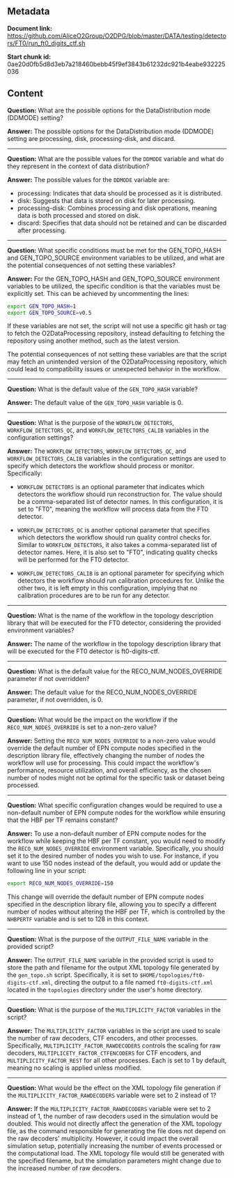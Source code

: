 ## Metadata

**Document link:** https://github.com/AliceO2Group/O2DPG/blob/master/DATA/testing/detectors/FT0/run_ft0_digits_ctf.sh

**Start chunk id:** 0ae20d0fb5d8d3eb7a218460bebb45f9ef3843b61232dc921b4eabe932225036

## Content

**Question:** What are the possible options for the DataDistribution mode (DDMODE) setting?

**Answer:** The possible options for the DataDistribution mode (DDMODE) setting are processing, disk, processing-disk, and discard.

---

**Question:** What are the possible values for the `DDMODE` variable and what do they represent in the context of data distribution?

**Answer:** The possible values for the `DDMODE` variable are:

- processing: Indicates that data should be processed as it is distributed.
- disk: Suggests that data is stored on disk for later processing.
- processing-disk: Combines processing and disk operations, meaning data is both processed and stored on disk.
- discard: Specifies that data should not be retained and can be discarded after processing.

---

**Question:** What specific conditions must be met for the GEN_TOPO_HASH and GEN_TOPO_SOURCE environment variables to be utilized, and what are the potential consequences of not setting these variables?

**Answer:** For the GEN_TOPO_HASH and GEN_TOPO_SOURCE environment variables to be utilized, the specific condition is that the variables must be explicitly set. This can be achieved by uncommenting the lines:

```bash
export GEN_TOPO_HASH=1
export GEN_TOPO_SOURCE=v0.5
```

If these variables are not set, the script will not use a specific git hash or tag to fetch the O2DataProcessing repository, instead defaulting to fetching the repository using another method, such as the latest version.

The potential consequences of not setting these variables are that the script may fetch an unintended version of the O2DataProcessing repository, which could lead to compatibility issues or unexpected behavior in the workflow.

---

**Question:** What is the default value of the `GEN_TOPO_HASH` variable?

**Answer:** The default value of the `GEN_TOPO_HASH` variable is 0.

---

**Question:** What is the purpose of the `WORKFLOW_DETECTORS`, `WORKFLOW_DETECTORS_QC`, and `WORKFLOW_DETECTORS_CALIB` variables in the configuration settings?

**Answer:** The `WORKFLOW_DETECTORS`, `WORKFLOW_DETECTORS_QC`, and `WORKFLOW_DETECTORS_CALIB` variables in the configuration settings are used to specify which detectors the workflow should process or monitor. Specifically:

- `WORKFLOW_DETECTORS` is an optional parameter that indicates which detectors the workflow should run reconstruction for. The value should be a comma-separated list of detector names. In this configuration, it is set to "FT0", meaning the workflow will process data from the FT0 detector.

- `WORKFLOW_DETECTORS_QC` is another optional parameter that specifies which detectors the workflow should run quality control checks for. Similar to `WORKFLOW_DETECTORS`, it also takes a comma-separated list of detector names. Here, it is also set to "FT0", indicating quality checks will be performed for the FT0 detector.

- `WORKFLOW_DETECTORS_CALIB` is an optional parameter for specifying which detectors the workflow should run calibration procedures for. Unlike the other two, it is left empty in this configuration, implying that no calibration procedures are to be run for any detector.

---

**Question:** What is the name of the workflow in the topology description library that will be executed for the FT0 detector, considering the provided environment variables?

**Answer:** The name of the workflow in the topology description library that will be executed for the FT0 detector is ft0-digits-ctf.

---

**Question:** What is the default value for the RECO_NUM_NODES_OVERRIDE parameter if not overridden?

**Answer:** The default value for the RECO_NUM_NODES_OVERRIDE parameter, if not overridden, is 0.

---

**Question:** What would be the impact on the workflow if the `RECO_NUM_NODES_OVERRIDE` is set to a non-zero value?

**Answer:** Setting the `RECO_NUM_NODES_OVERRIDE` to a non-zero value would override the default number of EPN compute nodes specified in the description library file, effectively changing the number of nodes the workflow will use for processing. This could impact the workflow's performance, resource utilization, and overall efficiency, as the chosen number of nodes might not be optimal for the specific task or dataset being processed.

---

**Question:** What specific configuration changes would be required to use a non-default number of EPN compute nodes for the workflow while ensuring that the HBF per TF remains constant?

**Answer:** To use a non-default number of EPN compute nodes for the workflow while keeping the HBF per TF constant, you would need to modify the `RECO_NUM_NODES_OVERRIDE` environment variable. Specifically, you should set it to the desired number of nodes you wish to use. For instance, if you want to use 150 nodes instead of the default, you would add or update the following line in your script:

```bash
export RECO_NUM_NODES_OVERRIDE=150
```

This change will override the default number of EPN compute nodes specified in the description library file, allowing you to specify a different number of nodes without altering the HBF per TF, which is controlled by the `NHBPERTF` variable and is set to 128 in this context.

---

**Question:** What is the purpose of the `OUTPUT_FILE_NAME` variable in the provided script?

**Answer:** The `OUTPUT_FILE_NAME` variable in the provided script is used to store the path and filename for the output XML topology file generated by the `gen_topo.sh` script. Specifically, it is set to `$HOME/topologies/ft0-digits-ctf.xml`, directing the output to a file named `ft0-digits-ctf.xml` located in the `topologies` directory under the user's home directory.

---

**Question:** What is the purpose of the `MULTIPLICITY_FACTOR` variables in the script?

**Answer:** The `MULTIPLICITY_FACTOR` variables in the script are used to scale the number of raw decoders, CTF encoders, and other processes. Specifically, `MULTIPLICITY_FACTOR_RAWDECODERS` controls the scaling for raw decoders, `MULTIPLICETY_FACTOR_CTFENCODERS` for CTF encoders, and `MULTIPLICITY_FACTOR_REST` for all other processes. Each is set to 1 by default, meaning no scaling is applied unless modified.

---

**Question:** What would be the effect on the XML topology file generation if the `MULTIPLICITY_FACTOR_RAWDECODERS` variable were set to 2 instead of 1?

**Answer:** If the `MULTIPLICITY_FACTOR_RAWDECODERS` variable were set to 2 instead of 1, the number of raw decoders used in the simulation would be doubled. This would not directly affect the generation of the XML topology file, as the command responsible for generating the file does not depend on the raw decoders' multiplicity. However, it could impact the overall simulation setup, potentially increasing the number of events processed or the computational load. The XML topology file would still be generated with the specified filename, but the simulation parameters might change due to the increased number of raw decoders.
